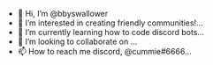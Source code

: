 - 👋 Hi, I’m @bbyswallower
- 👀 I’m interested in creating friendly communities!...
- 🌱 I’m currently learning how to code discord bots...
- 💞️ I’m looking to collaborate on ...
- 📫 How to reach me discord, @cummie#6666...

<!---
bbyswallower/bbyswallower is a ✨ special ✨ repository because its `README.md` (this file) appears on your GitHub profile.
You can click the Preview link to take a look at your changes.
--->

